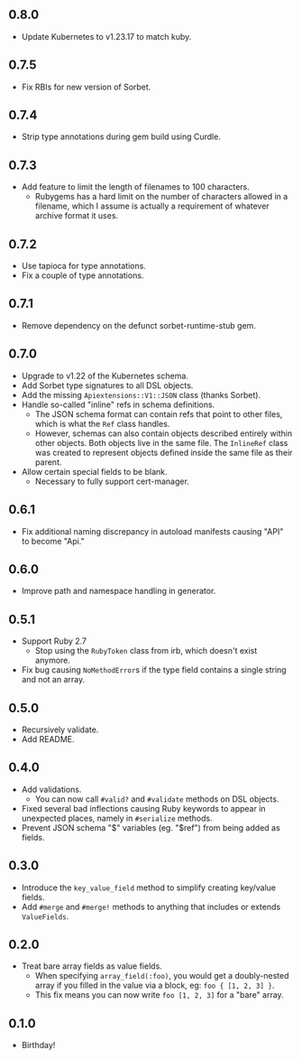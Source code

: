 ## 0.8.0

* Update Kubernetes to v1.23.17 to match kuby.

## 0.7.5

* Fix RBIs for new version of Sorbet.

## 0.7.4
* Strip type annotations during gem build using Curdle.

## 0.7.3
* Add feature to limit the length of filenames to 100 characters.
  - Rubygems has a hard limit on the number of characters allowed in a filename, which I assume is actually a requirement of whatever archive format it uses.

## 0.7.2
* Use tapioca for type annotations.
* Fix a couple of type annotations.

## 0.7.1
* Remove dependency on the defunct sorbet-runtime-stub gem.

## 0.7.0
* Upgrade to v1.22 of the Kubernetes schema.
* Add Sorbet type signatures to all DSL objects.
* Add the missing `Apiextensions::V1::JSON` class (thanks Sorbet).
* Handle so-called "inline" refs in schema definitions.
  - The JSON schema format can contain refs that point to other files, which is what the `Ref` class handles.
  - However, schemas can also contain objects described entirely within other objects. Both objects live in the same file. The `InlineRef` class was created to represent objects defined inside the same file as their parent.
* Allow certain special fields to be blank.
  - Necessary to fully support cert-manager.

## 0.6.1
* Fix additional naming discrepancy in autoload manifests causing "API" to become "Api."

## 0.6.0
* Improve path and namespace handling in generator.

## 0.5.1
* Support Ruby 2.7
  - Stop using the `RubyToken` class from irb, which doesn't exist anymore.
* Fix bug causing `NoMethodError`s if the type field contains a single string and not an array.

## 0.5.0
* Recursively validate.
* Add README.

## 0.4.0
* Add validations.
  - You can now call `#valid?` and `#validate` methods on DSL objects.
* Fixed several bad inflections causing Ruby keywords to appear in unexpected places, namely in `#serialize` methods.
* Prevent JSON schema "$" variables (eg. "$ref") from being added as fields.

## 0.3.0
* Introduce the `key_value_field` method to simplify creating key/value fields.
* Add `#merge` and `#merge!` methods to anything that includes or extends `ValueFields`.

## 0.2.0
* Treat bare array fields as value fields.
  - When specifying `array_field(:foo)`, you would get a doubly-nested array if you filled in the value via a block, eg: `foo { [1, 2, 3] }`.
  - This fix means you can now write `foo [1, 2, 3]` for a "bare" array.

## 0.1.0
* Birthday!
